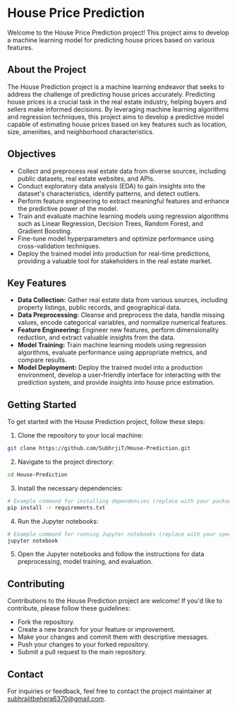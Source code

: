 

# House Price Prediction

Welcome to the House Price Prediction project! This project aims to develop a machine learning model for predicting house prices based on various features.

## About the Project

The House Prediction project is a machine learning endeavor that seeks to address the challenge of predicting house prices accurately. Predicting house prices is a crucial task in the real estate industry, helping buyers and sellers make informed decisions. By leveraging machine learning algorithms and regression techniques, this project aims to develop a predictive model capable of estimating house prices based on key features such as location, size, amenities, and neighborhood characteristics.

## Objectives

- Collect and preprocess real estate data from diverse sources, including public datasets, real estate websites, and APIs.
- Conduct exploratory data analysis (EDA) to gain insights into the dataset's characteristics, identify patterns, and detect outliers.
- Perform feature engineering to extract meaningful features and enhance the predictive power of the model.
- Train and evaluate machine learning models using regression algorithms such as Linear Regression, Decision Trees, Random Forest, and Gradient Boosting.
- Fine-tune model hyperparameters and optimize performance using cross-validation techniques.
- Deploy the trained model into production for real-time predictions, providing a valuable tool for stakeholders in the real estate market.

## Key Features

- **Data Collection:** Gather real estate data from various sources, including property listings, public records, and geographical data.
- **Data Preprocessing:** Cleanse and preprocess the data, handle missing values, encode categorical variables, and normalize numerical features.
- **Feature Engineering:** Engineer new features, perform dimensionality reduction, and extract valuable insights from the data.
- **Model Training:** Train machine learning models using regression algorithms, evaluate performance using appropriate metrics, and compare results.
- **Model Deployment:** Deploy the trained model into a production environment, develop a user-friendly interface for interacting with the prediction system, and provide insights into house price estimation.

## Getting Started

To get started with the House Prediction project, follow these steps:

1. Clone the repository to your local machine:

```bash
git clone https://github.com/SubhrjiT/House-Prediction.git
```

2. Navigate to the project directory:

```bash
cd House-Prediction
```

3. Install the necessary dependencies:

```bash
# Example command for installing dependencies (replace with your package manager or environment setup)
pip install -r requirements.txt
```

4. Run the Jupyter notebooks:

```bash
# Example command for running Jupyter notebooks (replace with your specific setup)
jupyter notebook
```

5. Open the Jupyter notebooks and follow the instructions for data preprocessing, model training, and evaluation.

## Contributing

Contributions to the House Prediction project are welcome! If you'd like to contribute, please follow these guidelines:

- Fork the repository.
- Create a new branch for your feature or improvement.
- Make your changes and commit them with descriptive messages.
- Push your changes to your forked repository.
- Submit a pull request to the main repository.


## Contact

For inquiries or feedback, feel free to contact the project maintainer at [subhrajitbehera6370@gmail.com](mailto:subhrajitbehera6370@gmail.com).
